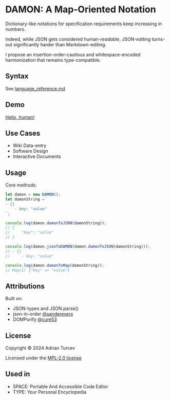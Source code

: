 # DAMON: A Map-Oriented Notation

Dictionary-like notations for specification requirements keep increasing in numbers.

Indeed, while JSON gets considered human-*readable*, JSON-*editing* turns-out significantly harder than Markdown-editing.

I propose an insertion-order-cautious and whitespace-encoded harmonization that remains type-compatible.

## Syntax

See [language_reference.md](./language_reference.md)

## Demo

[Hello, human!](https://planviii.com/)

## Use Cases

- Wiki Data-entry
- Software Design
- Interactive Documents

## Usage

Core methods:

```js
let damon = new DAMON();
let damonString =`
- {}
    - key: "value"
`;

console.log(damon.damonToJSON(damonString));
// {
//     "key": "value"
// }

console.log(damon.jsonToDAMON(damon.damonToJSON(damonString)));
// - {}
//     - key: "value"

console.log(damon.damonToMap(damonString));
// Map(1) {"key" => "value"}
```

## Attributions

Built on:

- JSON-types and JSON.parse()
- json-in-order [@sanderevers](https://github.com/sanderevers)
- DOMPurify [@cure53](https://github.com/cure53)

## License

Copyright © 2024 Adrian Turcev

Licensed under the [MPL-2.0 license](./LICENSE.txt)

## Used in

- SPACE: Portable And Accessible Code Editor
- TYPE: Your Personal Encyclopedia